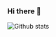 ### Hi there 👋
![Github stats](https://github-readme-stats.vercel.app/api?username=Springa13&theme=highcontrast&show_icons=true&count_private=true)
